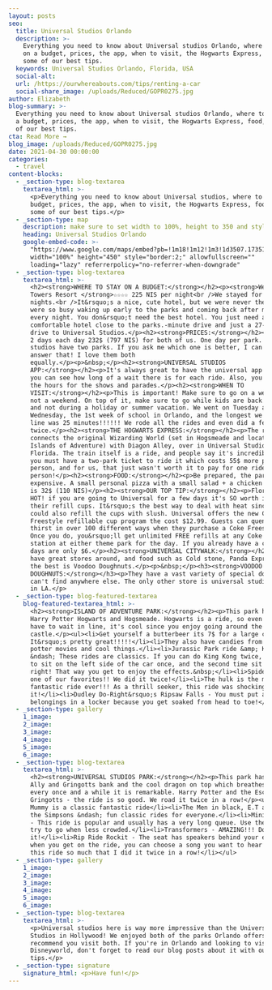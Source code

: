 ```yaml
---
layout: posts
seo:
  title: Universal Studios Orlando
  description: >-
    Everything you need to know about Universal studios Orlando, where to stay
    on a budget, prices, the app, when to visit, the Hogwarts Express, food, and
    some of our best tips.
  keywords: Universal Studios Orlando, Florida, USA
  social-alt:
  url: /https://ourwhereabouts.com/tips/renting-a-car
  social-share_image: /uploads/Reduced/GOPR0275.jpg
author: Elizabeth
blog-summary: >-
  Everything you need to know about Universal studios Orlando, where to stay on
  a budget, prices, the app, when to visit, the Hogwarts Express, food, and some
  of our best tips.
cta: Read More →
blog_image: /uploads/Reduced/GOPR0275.jpg
date: 2021-04-30 00:00:00
categories:
  - travel
content-blocks:
  - _section-type: blog-textarea
    textarea_html: >-
      <p>Everything you need to know about Universal studios, where to stay on a
      budget, prices, the app, when to visit, the Hogwarts Express, food, and
      some of our best tips.</p>
  - _section-type: map
    description: make sure to set width to 100%, height to 350 and style to border 2
    heading: Universal Studios Orlando
    google-embed-code: >-
      "https://www.google.com/maps/embed?pb=!1m18!1m12!1m3!1d3507.1735152577185!2d-81.47000798511037!3d28.4743206824806!2m3!1f0!2f0!3f0!3m2!1i1024!2i768!4f13.1!3m3!1m2!1s0x88e77edfac4210bd%3A0x1adc62268ae9b19!2sUniversal%20Orlando%20Resort!5e0!3m2!1sen!2sil!4v1661619848191!5m2!1sen!2sil"
      width="100%" height="450" style="border:2;" allowfullscreen=""
      loading="lazy" referrerpolicy="no-referrer-when-downgrade"
  - _section-type: blog-textarea
    textarea_html: >-
      <h2><strong>WHERE TO STAY ON A BUDGET:</strong></h2><p><strong>Westgate
      Towers Resort </strong>☆☆☆☆ 225 NIS per night<br />We stayed for five
      nights.<br />It&rsquo;s a nice, cute hotel, but we were never there! We
      were so busy waking up early to the parks and coming back after midnight
      every night. You don&rsquo;t need the best hotel. You just need a good,
      comfortable hotel close to the parks.-minute drive and just a 27-minute
      drive to Universal Studios.</p><h2><strong>PRICES:</strong></h2><p>We did
      2 days each day 232$ (797 NIS) for both of us. One day per park. Universal
      studios have two parks. If you ask me which one is better, I can not
      answer that! I love them both
      equally.</p><p>&nbsp;</p><h2><strong>UNIVERSAL STUDIOS
      APP:</strong></h2><p>It's always great to have the universal app that way
      you can see how long of a wait there is for each ride. Also, you can see
      the hours for the shows and parades.</p><h2><strong>WHEN TO
      VISIT:</strong></h2><p>This is important! Make sure to go on a weekday and
      not a weekend. On top of it, make sure to go while kids are back in school
      and not during a holiday or summer vacation. We went on Tuesday and
      Wednesday, the 1st week of school in Orlando, and the longest we waited in
      line was 25 minutes!!!!!! We rode all the rides and even did a few
      twice.</p><h2><strong>THE HOGWARTS EXPRESS:</strong></h2><p>The ride
      connects the original Wizarding World (set in Hogsmeade and located in
      Islands of Adventure) with Diagon Alley, over in Universal Studios
      Florida. The train itself is a ride, and people say it's incredible, but
      you must have a two-park ticket to ride it which costs 55$ more per
      person, and for us, that just wasn't worth it to pay for one ride 55$ per
      person!</p><h2><strong>FOOD:</strong></h2><p>Be prepared, the park is
      expensive. A small personal pizza with a small salad + a chicken sandwich
      is 32$ (110 NIS)</p><h2><strong>OUR TOP TIP:</strong></h2><p>Florida is
      HOT! if you are going to Universal for a few days it's SO worth it to get
      their refill cups. It&rsquo;s the best way to deal with heat since you
      could also refill the cups with slush. Universal offers the new Coke
      Freestyle refillable cup program the cost $12.99. Guests can quench their
      thirst in over 100 different ways when they purchase a Coke Freestyle cup.
      Once you do, you&rsquo;ll get unlimited FREE refills at any Coke Freestyle
      station at either theme park for the day. If you already have a cup, extra
      days are only $6.</p><h2><strong>UNIVERSAL CITYWALK:</strong></h2><p>They
      have great stores around, and food such as Cold stone, Panda Express and
      the best is Voodoo Doughnuts.</p><p>&nbsp;</p><h3><strong>VOODOO
      DOUGHNUTS:</strong></h3><p>They have a vast variety of special donuts you
      can't find anywhere else. The only other store is universal studios walk
      in LA.</p>
  - _section-type: blog-featured-textarea
    blog-featured-textarea_html: >-
      <h2><strong>ISLAND OF ADVENTURE PARK:</strong></h2><p>This park has the
      Harry Potter Hogwarts and Hogsmeade. Hogwarts is a ride, so even if you
      have to wait in line, it's cool since you enjoy going around the
      castle.</p><ul><li>Get yourself a butterbeer its 7$ for a large cup.
      It&rsquo;s pretty great!!!!!</li><li>They also have candies from the harry
      potter movies and cool things.</li><li>Jurassic Park ride &amp; King Kong
      &ndash; These rides are classics. If you can do King Kong twice, make sure
      to sit on the left side of the car once, and the second time sit on the
      right! That way you get to enjoy the effects.&nbsp;</li><li>Spiderman was
      one of our favorites!! We did it twice!</li><li>The hulk is the most
      fantastic ride ever!!! As a thrill seeker, this ride was shocking! Loved
      it!</li><li>Dudley Do-Right&rsquo;s Ripsaw Falls - You must put all your
      belongings in a locker because you get soaked from head to toe!</li></ul>
  - _section-type: gallery
    1_image:
    2_image:
    3_image:
    4_image:
    5_image:
    6_image:
  - _section-type: blog-textarea
    textarea_html: >-
      <h2><strong>UNIVERSAL STUDIOS PARK:</strong></h2><p>This park has Diegon
      Ally and Gringotts bank and the cool dragon on top which breathes fire
      every once and a while it is remarkable. Harry Potter and the Escape from
      Gringotts - the ride is so good. We road it twice in a row!</p><ul><li>The
      Mummy is a classic fantastic ride</li><li>The Men in black, E.T adventure,
      the Simpsons &ndash; fun classic rides for everyone.</li><li>Minions ride
      - This ride is popular and usually has a very long queue. Use the app and
      try to go when less crowded.</li><li>Transformers - AMAZING!!! Don't miss
      it!</li><li>Rip Ride Rockit - The seat has speakers behind your ears, and
      when you get on the ride, you can choose a song you want to hear! I LOVED
      this ride so much that I did it twice in a row!</li></ul>
  - _section-type: gallery
    1_image:
    2_image:
    3_image:
    4_image:
    5_image:
    6_image:
  - _section-type: blog-textarea
    textarea_html: >-
      <p>Universal studios here is way more impressive than the Universal
      Studios in Hollywood! We enjoyed both of the parks Orlando offers and
      recommend you visit both. If you're in Orlando and looking to visit
      Disneyworld, don't forget to read our blog posts about it with our best
      tips.</p>
  - _section-type: signature
    signature_html: <p>Have fun!</p>
---
```

